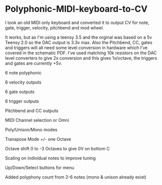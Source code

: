 # Polyphonic-MIDI-keyboard-to-CV

I took an old MIDI only keyboard and converted it to output CV for note, gate, trigger, velocity, pitchbend and mod wheel.

It works, but as I'm using a teensy 3.5 and the orginal was based on a 5v Teensy 2.0 so the DAC output is 3.3v max. Also the Pitchbend, CC, gates and triggers will all need some level conversion in hardware which I've covered in the schematic PDF. I've used matching 10k resistors on the DAC level converters to give 2x conversion and this gives 1v/octave, the triggers and gates are currently +5v.

6 note polyphonic

6 velocity outputs

6 gate outputs

6 trigger outputs

Pitchbend and CC outputs

MIDI Channel selection or Omni

Poly/Unison/Mono modes

Transpose Mode +/- one Octave

Octave shift 0 to -3 Octaves to give 0V on bottom C

Scaling on individual notes to improve tuning

Up/Down/Select buttons for menu

Added polyphony count from 2-6 notes (mono & unison already exist)
